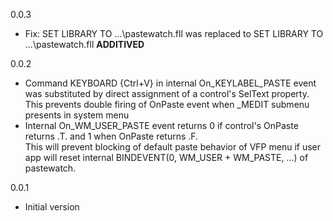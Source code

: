 0.0.3
  - Fix: SET LIBRARY TO ...\pastewatch.fll was replaced to SET LIBRARY TO ...\pastewatch.fll <b>ADDITIVED</b>

0.0.2
  - Command KEYBOARD {Ctrl+V} in internal On_KEYLABEL_PASTE event was substituted by direct assignment of a control's SelText property. This prevents double firing of OnPaste event when _MEDIT submenu presents in system menu
  - Internal On_WM_USER_PASTE event returns 0 if control's OnPaste returns .T. and 1 when OnPaste returns .F. <br>
    This will prevent blocking of default paste behavior of VFP menu if user app will reset internal BINDEVENT(0, WM_USER + WM_PASTE, ...) of pastewatch.

0.0.1
  - Initial version
